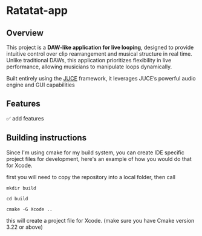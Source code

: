 # Ratatat-app

## Overview
This project is a **DAW-like application for live looping**, designed to provide intuitive control over clip rearrangement and musical structure in real time. Unlike traditional DAWs, this application prioritizes flexibility in live performance, allowing musicians to manipulate loops dynamically.

Built entirely using the [JUCE](https://github.com/juce-framework/JUCE) framework, it leverages JUCE’s powerful audio engine and GUI capabilities

## Features
✅ add features

## Building instructions

Since I'm using cmake for my build system, you can create IDE specific project files for development, here's an example of how you would do that for Xcode.

first you will need to copy the repository into a local folder, then call

`mkdir build`

`cd build`

`cmake -G Xcode ..`

this will create a project file for Xcode. (make sure you have Cmake version 3.22 or above)
